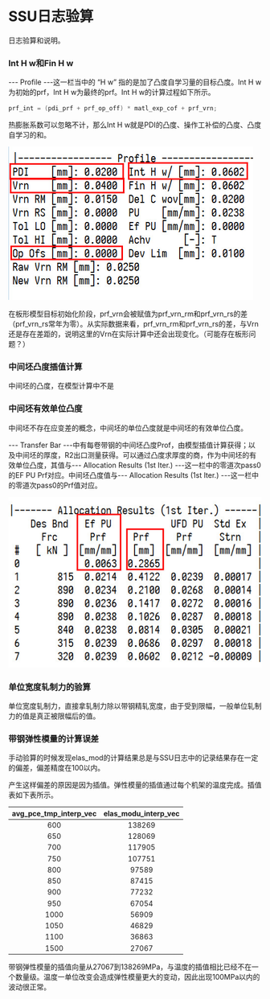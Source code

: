 # SSU日志验算

日志验算和说明。

### Int H w和Fin H w

--- Profile ---这一栏当中的 “H w” 指的是加了凸度自学习量的目标凸度。Int H w为初始的prf，Int H w为最终的prf。Int H w的计算过程如下所示。

```C++
prf_int = (pdi_prf + prf_op_off) * matl_exp_cof + prf_vrn;
```

热膨胀系数可以忽略不计，那么Int H w就是PDI的凸度、操作工补偿的凸度、凸度自学习的和。

![int_h_w](ssu_log_checking_calculation/int_h_w.jpg)

在板形模型目标初始化阶段，prf_vrn会被赋值为prf_vrn_rm和prf_vrn_rs的差（prf_vrn_rs常年为零）。从实际数据来看，prf_vrn_rm和prf_vrn_rs的差，与Vrn还是存在差距的，说明这里的Vrn在实际计算中还会出现变化。（可能存在板形问题？）

### 中间坯凸度插值计算

中间坯的凸度，在模型计算中不是

### 中间坯有效单位凸度

中间坯不存在应变差的概念，中间坯的单位凸度就是中间坯的有效单位凸度。

--- Transfer Bar ---中有每卷带钢的中间坯凸度Prof，由模型插值计算获得；以及中间坯的厚度，R2出口测量获得。可以通过凸度求厚度的商，作为中间坯的有效单位凸度，其值与--- Allocation Results (1st Iter.) ---这一栏中的零道次pass0的EF PU Prf对应。中间坯凸度值与--- Allocation Results (1st Iter.) ---这一栏中的零道次pass0的Prf值对应。

![bar_prf](ssu_log_checking_calculation/bar_prf.jpg)

### 单位宽度轧制力的验算

单位宽度轧制力，直接拿轧制力除以带钢精轧宽度，由于受到限幅，一般单位轧制力的值是真正被限幅后的值。

### 带钢弹性模量的计算误差

手动验算的时候发现elas_mod的计算结果总是与SSU日志中的记录结果存在一定的偏差，偏差精度在100以内。

产生这样偏差的原因是因为插值。弹性模量的插值通过每个机架的温度完成。插值表如下表所示。

| avg_pce_tmp_interp_vec | elas_modu_interp_vec |
| :--------------------: | :------------------: |
|          600           |        138269        |
|          650           |        128069        |
|          700           |        117905        |
|          750           |        107751        |
|          800           |        97589         |
|          850           |        87415         |
|          900           |        77232         |
|          950           |        67054         |
|          1000          |        56909         |
|          1050          |        46829         |
|          1100          |        36863         |
|          1500          |        27067         |

带钢弹性模量的插值向量从27067到138269MPa，与温度的插值相比已经不在一个数量级。温度一单位改变会造成弹性模量更大的变动，因此出现100MPa以内的波动很正常。